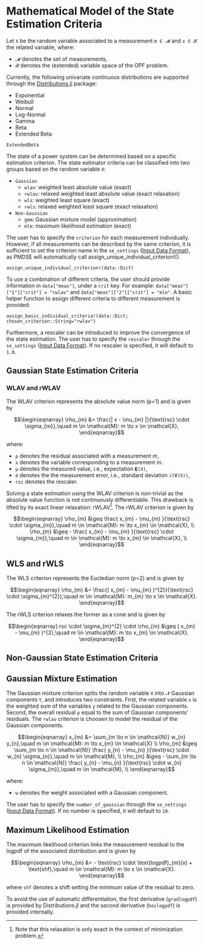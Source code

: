 # Mathematical Model of the State Estimation Criteria

Let `X` be the random variable associated to a measurement `m ∈ 𝓜` and `x ∈ 𝓧`
the related variable, where:
* `𝓜` denotes the set of measurements,
* `𝓧` denotes the (extended) variable space of the OPF problem.

Currently, the following univariate continuous distributions are supported through
the [Distributions.jl](https://github.com/JuliaStats/Distributions.jl) package:
- Exponential
- Weibull
- Normal
- Log-Normal
- Gamma
- Beta
- Extended Beta
```@docs
ExtendedBeta
```

The state of a power system can be determined based on a specific estimation
criterion. The state estimator criteria can be classified into two groups based
on the random variable `X`:
- `Gaussian`
    * `wlav`: weighted least absolute value (exact)
    * `rwlav`: relaxed weighted least absolute value (exact relaxation)
    * `wls`: weighted least square (exact)
    * `rwls`: relaxed weighted least square (exact relaxation)
- `Non-Gaussian`
    * `gmm`: Gaussian mixture model (approximation)
    * `mle`: maximum likelihood estimation (exact)

The user has to specify the `criterion` for each measurement individually.
However, if all measurements can be described by the same criterion, it is sufficient to
set the criterion name in the `se_settings` ([Input Data Format](@ref)), as PMDSE
will automatically call assign_unique_individual_criterion!().
```@docs
assign_unique_individual_criterion!(data::Dict)
```
To use a combination of different criteria, the user should provide information
in `data["meas"]`, under a `crit` key. For example:
`data["meas"]["1"]["crit"] = "rwlav"` and `data["meas"]["2"]["crit"] = "mle"`.
A basic helper function to assign different criteria to different measurement is provided:
```@docs
assign_basic_individual_criteria!(data::Dict; chosen_criterion::String="rwlav")
```

Furthermore, a rescaler can be introduced to improve the convergence of the state
estimation. The user has to specify the `rescaler` through the `se_settings` ([Input Data Format](@ref)).
If no rescaler is specified, it will default to `1.0`.

## Gaussian State Estimation Criteria

### WLAV and rWLAV

The WLAV criterion represents the absolute value norm (p=1) and is given by
```math
\begin{eqnarray}
      \rho_{m}          &= \frac{| x - \mu_{m} |}{\text{rsc} \cdot \sigma_{m}},\quad m \in \mathcal{M}: m \to x \in \mathcal{X},
\end{eqnarray}
```
where:
* `ρ` denotes the residual associated with a measurement $m$,
* `x` denotes the variable corresponding to a measurement $m$.
* `μ` denotes the measured value, i.e., expectation `𝐄(X)`,
* `σ` denotes the the measurement error, i.e., standard deviation `√(𝐕(X))`,
* `rsc` denotes the rescaler.

Solving a state estimation using the WLAV criterion is non-trivial as the
absolute value function is not continuously differentiable. This drawback is
lifted by its exact linear relaxation: rWLAV[^1]. The rWLAV criterion is given by

```math
\begin{eqnarray}
      \rho_{m}          &\geq \frac{ x_{m} - \mu_{m} }{\text{rsc} \cdot \sigma_{m}},\quad m \in \mathcal{M}: m \to x_{m} \in \mathcal{X},    \\
      \rho_{m}          &\geq - \frac{ x_{m} - \mu_{m} }{\text{rsc} \cdot \sigma_{m}},\quad m \in \mathcal{M}: m \to x_{m} \in \mathcal{X},    \\
\end{eqnarray}
```

[^1]: Note that this relaxation is only exact in the context of minimization problem.

## WLS and rWLS

The WLS criterion represents the Eucledian norm (p=2) and is given by
```math
\begin{eqnarray}
      \rho_{m}          &= \frac{( x_{m} - \mu_{m} )^{2}}{\text{rsc} \cdot \sigma_{m}^{2}},\quad m \in \mathcal{M}: m_{m} \to x \in \mathcal{X}.
\end{eqnarray}
```
The rWLS criterion relaxes the former as a cone and is given by
```math
\begin{eqnarray}
      rsc \cdot \sigma_{m}^{2} \cdot \rho_{m} &\geq ( x_{m} - \mu_{m} )^{2},\quad m \in \mathcal{M}: m \to x_{m} \in \mathcal{X}.
\end{eqnarray}
```

## Non-Gaussian State Estimation Criteria

## Gaussian Mixture Estimation

The Gaussian mixture criterion splits the random variable `X` into `𝓝` Gaussian
components `Y`, and introduces two constraints. First, the related variable `x`
is the weighted sum of the variables `y` related to the Gaussian components. Second, the
overall residual `ρ` equal to the sum of Gaussian components' residuals. The
`rwlav` criterion is choosen to model the residual of the Gaussian components.

```math
\begin{eqnarray}
      x_{m}             &= \sum_{m \to n \in \mathcal{N}} w_{n} y_{n},\quad m \in \mathcal{M}: m \to x_{m} \in \mathcal{X}                                  \\
      \rho_{m}          &\geq \sum_{m \to n \in \mathcal{N}} \frac{ y_{n} - \mu_{n} }{\text{rsc} \cdot w_{n} \sigma_{n}},\quad m \in \mathcal{M},     \\
      \rho_{m}          &\geq - \sum_{m \to n \in \mathcal{N}} \frac{ y_{n} - \mu_{n} }{\text{rsc} \cdot w_{n} \sigma_{m}},\quad m \in \mathcal{M},   \\
\end{eqnarray}
```
where:
* `w` denotes the weight associated with a Gaussian component.

The user has to specify the `number_of_gaussian` through the `se_settings` ([Input Data Format](@ref)).
If no number is specified, it will default to `10`.

## Maximum Likelihood Estimation

The maximum likelihood criterion links the measurement residual to the logpdf of
the associated distribution and is given by
```math
\begin{eqnarray}
      \rho_{m}          &= - \text{rsc} \cdot \text{logpdf}_{m}(x) + \text{shf},\quad m \in \mathcal{M}: m \to x \in \mathcal{X}.
\end{eqnarray}
```
where `shf` denotes a shift setting the minimum value of the residual to zero.

To avoid the use of automatic differentiation, the first derivative (`gradlogpdf`)
is provided by Distributions.jl and the second derivative (`heslogpdf`) is provided internally.
